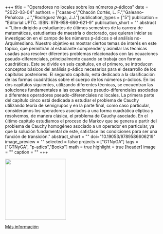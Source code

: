 +++
title = "Operadores no locales sobre los números $p$-ádicos"
date = "2022-03-04"
authors = ["casas-o","Chacón Cortés, L. F.","Galeano-Peñaloza , J.","Rodríguez Vega, J.J."]
publication_types = ["5"]
publication = "Editorial UPTC. ISBN: 978-958-660-621-9"
publication_short = ""
abstract = "Libro dirigido a estudiantes de últimos semestres de la carrera de matemáticas, estudiantes de maestría o doctorado, que quieran iniciar su investigación en el campo de los números p-ádicos o el análisis no-Arquimediano. Nuestro objetivo es mostrar ciertos temas de interés en este tópico, que permitirán al estudiante comprender y asimilar las técnicas usadas para resolver diferentes problemas relacionados con las ecuaciones pseudo-diferenciales, principalmente cuando se trabaja con formas cuadráticas. Este se divide en seis capítulos, en el primero, se introducen conceptos básicos del análisis p-ádico necesarios para el desarrollo de los capítulos posteriores. El segundo capítulo, está dedicado a la clasificación de las formas cuadráticas sobre el cuerpo de los números p-ádicos. En los dos capítulos siguientes, utilizando diferentes técnicas, se encuentran las soluciones fundamentales a las ecuaciones pseudo-diferenciales asociadas a diferentes operadores pseudo-diferenciales no locales. La primera parte del capítulo cinco está dedicada a estudiar el problema de Cauchy utilizando teoría de semigrupos y en la parte final, como caso particular, consideramos los operadores asociados a una forma cuadrática elíptica y resolvemos, de manera clásica, el problema de Cauchy asociado. En el último capítulo estudiamos el proceso de Markov que se genera a partir del problema de Cauchy homogéneo asociado a un operador en particular, ya que la solución fundamental de este, satisface las condiciones para ser una función de transición."
abstract_short = ""
doi="10.19053/9789586606219"
image_preview = ""
selected = false
projects = ["GTNyGA"]
tags = ["GTNyGA", "p-adics","Books"]
math = true
highlight = true
[header]
image = ""
caption = ""
+++


<img src="https://simehbucket.s3.amazonaws.com/images/43150080ba262e4ec25b05d90e7ff11c-medium.jpg" width= 200>

[Más información](https://editorial.uptc.edu.co/gpd-operadores-no-locales-sobre-los-numeros-p-adicos-9789586606219-624f4e81ac2f3.html)


